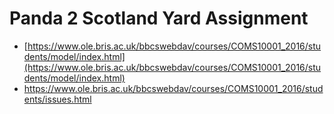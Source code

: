 # Panda 2 Scotland Yard Assignment

- [https://www.ole.bris.ac.uk/bbcswebdav/courses/COMS10001_2016/students/model/index.html](https://www.ole.bris.ac.uk/bbcswebdav/courses/COMS10001_2016/students/model/index.html)
- https://www.ole.bris.ac.uk/bbcswebdav/courses/COMS10001_2016/students/issues.html
